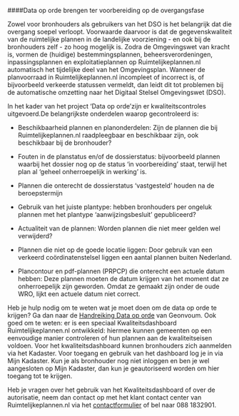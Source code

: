 ####Data op orde brengen ter voorbereiding op de overgangsfase

Zowel voor bronhouders als gebruikers van het DSO is het belangrijk dat die
overgang soepel verloopt. Voorwaarde daarvoor is dat de gegevenskwaliteit van de
ruimtelijke plannen in de landelijke voorziening - en ook bij de bronhouders
zelf - zo hoog mogelijk is. Zodra de Omgevingswet van kracht is, vormen de
(huidige) bestemmingsplannen, beheersverordeningen, inpassingsplannen en
exploitatieplannen op Ruimtelijkeplannen.nl automatisch het tijdelijke deel van
het Omgevingsplan. Wanneer de planvoorraad in Ruimtelijkeplannen.nl incompleet
of incorrect is, of bijvoorbeeld verkeerde statussen vermeldt, dan leidt dit tot
problemen bij de automatische omzetting naar het Digitaal Stelsel Omgevingswet
(DSO).

In het kader van het project ‘Data op orde’zijn er kwaliteitscontroles
uitgevoerd.De belangrijkste onderdelen waarop gecontroleerd is:

-   Beschikbaarheid plannen en planonderdelen: Zijn de plannen die bij
    Ruimtelijkeplannen.nl raadpleegbaar en beschikbaar zijn, ook beschikbaar bij
    de bronhouder?

-   Fouten in de planstatus en/of de dossierstatus: bijvoorbeeld plannen waarbij
    het dossier nog op de status ‘in voorbereiding’ staat, terwijl het plan al
    ‘geheel onherroepelijk in werking’ is.

-   Plannen die onterecht de dossierstatus ‘vastgesteld’ houden na de
    beroepstermijn

-   Gebruik van het juiste plantype: hebben bronhouders per ongeluk plannen met
    het plantype ‘aanwijzingsbesluit’ gepubliceerd?

-   Actualiteit van de plannen: Worden plannen die niet meer gelden wel
    verwijderd?

-   Plannen die niet op de goede locatie liggen: Door gebruik van een verkeerd
    coördinatenstelsel liggen een aantal plannen buiten Nederland.

-   Plancontour en pdf-plannen (PRPCP) die onterecht een actuele datum hebben:
    Deze plannen moeten de datum krijgen van het moment dat ze onherroepelijk
    zijn geworden. Omdat ze gemaakt zijn onder de oude WRO, lijkt een actuele
    datum niet correct.

Heb je hulp nodig om te weten wat je moet doen om de data op orde te krijgen? Ga
dan naar de [Handreiking Data op
orde](https://docs.geostandaarden.nl/ro/def-hr-doo-20190814/) van Geonvoum. Ook
goed om te weten: er is een speciaal Kwaliteitsdashboard Ruimtelijkeplannen.nl
ontwikkeld: hiermee kunnen gemeenten op een eenvoudige manier controleren of hun
plannen aan de kwaliteitseisen voldoen. Voor het kwaliteitsdashboard kunnen
bronhouders zich aanmelden via het Kadaster. Voor toegang en gebruik van het
dashboard log je in via Mijn Kadaster. Kun je als bronhouder nog niet inloggen
en ben je wel aangesloten op Mijn Kadaster, dan kun je geautoriseerd worden om
hier toegang tot te krijgen.

Heb je vragen over het gebruik van het Kwaliteitsdashboard of over de
autorisatie, neem dan contact op met het klant contact center van
Ruimtelijkeplannen.nl via het
[contactformulier](https://formulieren.kadaster.nl/contact_ruimtelijkeplannen_nl)
of bel naar 088 1832901.